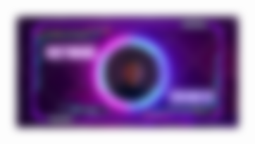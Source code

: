 <div style="display: grid; place-items: center; height: 100vh;">
  <img src="https://github.com/salah-koulal/salah-koulal/blob/main/banner%20for%20github.png" alt="logo" style="filter: blur(10px);">
</div>


<h1 align="center">Hi 👋, I'm Salah koulal</h1>
<h3 align="center">A passionate Software Engineer from Morocco</h3>

<img align="right" alt="coding" width="400" src="https://camo.githubusercontent.com/cae12fddd9d6982901d82580bdf321d81fb299141098ca1c2d4891870827bf17/68747470733a2f2f6d69726f2e6d656469756d2e636f6d2f6d61782f313336302f302a37513379765349765f7430696f4a2d5a2e676966">



<p align="left"> <img src="https://komarev.com/ghpvc/?username=salah-koulal&label=Profile%20views&color=0e75b6&style=flat" alt="salah-koulal" /> </p>

- 🔭 I’m currently studying on [ALX](https://www.alxafrica.com/)

- 🌱 I’m currently learning **Python,JavaScript**

- 👨‍💻 All of my projects are available at [https://www.behance.net/salahkoulaldev](https://www.behance.net/salahkoulaldev)

- 💬 Ask me about **SQL**

- 📫 How to reach me **skosalah1@gmail.com**

- ⚡ Fun fact **I think I'm creative**

<h3 align="left">Connect with me:</h3>
<p align="left">
<a href="https://twitter.com/salah_sko" target="blank"><img align="center" src="https://raw.githubusercontent.com/rahuldkjain/github-profile-readme-generator/master/src/images/icons/Social/twitter.svg" alt="salah_sko" height="30" width="40" /></a>
<a href="https://linkedin.com/in/salah koulal" target="blank"><img align="center" src="https://raw.githubusercontent.com/rahuldkjain/github-profile-readme-generator/master/src/images/icons/Social/linked-in-alt.svg" alt="salah koulal" height="30" width="40" /></a>
<a href="https://stackoverflow.com/users/22266215" target="blank"><img align="center" src="https://raw.githubusercontent.com/rahuldkjain/github-profile-readme-generator/master/src/images/icons/Social/stack-overflow.svg" alt="22266215" height="30" width="40" /></a>
<a href="https://instagram.com/unk.usr" target="blank"><img align="center" src="https://raw.githubusercontent.com/rahuldkjain/github-profile-readme-generator/master/src/images/icons/Social/instagram.svg" alt="unk.usr" height="30" width="40" /></a>
<a href="https://www.behance.net/https://www.behance.net/salahkoulaldev" target="blank"><img align="center" src="https://raw.githubusercontent.com/rahuldkjain/github-profile-readme-generator/master/src/images/icons/Social/behance.svg" alt="https://www.behance.net/salahkoulaldev" height="30" width="40" /></a>
<a href="https://www.hackerrank.com/@skosalah1" target="blank"><img align="center" src="https://raw.githubusercontent.com/rahuldkjain/github-profile-readme-generator/master/src/images/icons/Social/hackerrank.svg" alt="@skosalah1" height="30" width="40" /></a>
<a href="https://discord.gg/sko5550" target="blank"><img align="center" src="https://raw.githubusercontent.com/rahuldkjain/github-profile-readme-generator/master/src/images/icons/Social/discord.svg" alt="sko5550" height="30" width="40" /></a>
</p>

<h3 align="left">Languages and Tools:</h3>
<p align="left"> <a href="https://www.cprogramming.com/" target="_blank" rel="noreferrer"> <img src="https://raw.githubusercontent.com/devicons/devicon/master/icons/c/c-original.svg" alt="c" width="40" height="40"/> </a> <a href="https://www.w3schools.com/css/" target="_blank" rel="noreferrer"> <img src="https://raw.githubusercontent.com/devicons/devicon/master/icons/css3/css3-original-wordmark.svg" alt="css3" width="40" height="40"/> </a> <a href="https://www.figma.com/" target="_blank" rel="noreferrer"> <img src="https://www.vectorlogo.zone/logos/figma/figma-icon.svg" alt="figma" width="40" height="40"/> </a> <a href="https://git-scm.com/" target="_blank" rel="noreferrer"> <img src="https://www.vectorlogo.zone/logos/git-scm/git-scm-icon.svg" alt="git" width="40" height="40"/> </a> <a href="https://www.w3.org/html/" target="_blank" rel="noreferrer"> <img src="https://raw.githubusercontent.com/devicons/devicon/master/icons/html5/html5-original-wordmark.svg" alt="html5" width="40" height="40"/> </a> <a href="https://developer.mozilla.org/en-US/docs/Web/JavaScript" target="_blank" rel="noreferrer"> <img src="https://raw.githubusercontent.com/devicons/devicon/master/icons/javascript/javascript-original.svg" alt="javascript" width="40" height="40"/> </a> <a href="https://www.mysql.com/" target="_blank" rel="noreferrer"> <img src="https://raw.githubusercontent.com/devicons/devicon/master/icons/mysql/mysql-original-wordmark.svg" alt="mysql" width="40" height="40"/> </a> <a href="https://www.python.org" target="_blank" rel="noreferrer"> <img src="https://raw.githubusercontent.com/devicons/devicon/master/icons/python/python-original.svg" alt="python" width="40" height="40"/> </a> </p>

<p><img align="left" src="https://github-readme-stats.vercel.app/api/top-langs?username=salah-koulal&show_icons=true&locale=en&layout=compact" alt="salah-koulal" /></p>

<p>&nbsp;<img align="center" src="https://github-readme-stats.vercel.app/api?username=salah-koulal&show_icons=true&locale=en" alt="salah-koulal" /></p>

<p><img align="center" src="https://github-readme-streak-stats.herokuapp.com/?user=salah-koulal&" alt="salah-koulal" /></p>
